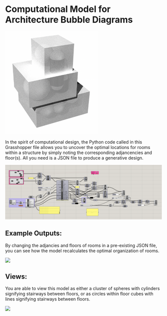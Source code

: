 <h1>Computational Model for Architecture Bubble Diagrams</h1>

<img src="Render.png" style="width:300px;">

In the spirit of computational design, the Python code called in this Grasshopper file allows 
you to uncover the optimal locations for rooms within a structure by simply noting the corresponding adjancencies and floor(s). All you need is a JSON file to produce a generative design.

<img src="Grasshopper.png" style="width:750px;">

<h2>Example Outputs:</h2>

By changing the adjancies and floors of rooms in a pre-existing JSON file, you can see how the model recalculates the optimal organization of rooms.

<img src="Overview.gif" style="width:500px;">


<h2>Views:</h2>

You are able to view this model as either a cluster of spheres with cylinders signifying stairways between floors, or as circles within floor cubes with lines signifying stairways between floors.

<img src="Views.gif" style="width:500px;">
